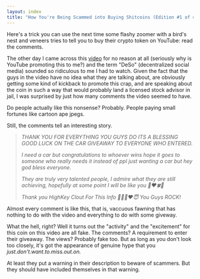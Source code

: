 ```yaml
---
layout: index
title: "How You're Being Scammed into Buying Shitcoins (Edition #1 of ∞)"
---
```


Here's a trick you can use the next time some flashy zoomer with a bird's nest and veneers tries to tell you to buy
their crypto token on YouTube: read the comments.

The other day I came across this [video](https://www.youtube.com/watch?v=2v6rKsp6yJM) for no reason at all (seriously why is YouTube promoting this to me?) and the term
"DeSo" (decentralized social media) sounded so ridiculous to me I had to watch. Given the fact that the guys in the video
have no idea what they are talking about, are obviously getting some kind of kickback to promote this crap, and are speaking about the coin in such a way that would probably land a licensed stock advisor in jail, I was surprised
by just how many comments the video seemed to have. 

Do people actually like this nonsense? Probably. People paying small fortunes like cartoon ape jpegs.

Still, the comments tell an interesting story.

> *THANK YOU FOR EVERYTHING YOU GUYS DO ITS A BLESSING GOOD LUCK ON THE CAR GIVEAWAY TO EVERYONE WHO ENTERED.*
>
>*I need a car but congratulations  to whoever  wins hope it goes to someone who really needs it instead of ppl just wanting  a car   but hey god bless everyone.*
>
>*They are truly very talented people, I admire what they are still achieving, hopefully at some point I will be like you 🔑❤️🍀🤑*
>
>*Thank you HighKey Clout For This Info 🤘🏽💯❤️😇 You Guys ROCK!*

Almost every comment is like this, that is, vaccuous fawning that has nothing to do with the video and everything to do with some giveway.

What the hell, right? Well it turns out the "activity" and the "excitement" for this coin on this video are all fake. The comments? A requirement to enter their giveaway. The views? Probably fake too. But as long as you don't look too closely, it's got the appearance of genuine hype that you *just.don't.want.to.miss.out.on.*

At least they put a warning in their description to beware of scammers. But they should have included themselves in that warning.


